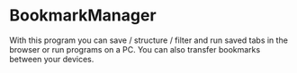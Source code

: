 ﻿# BookmarkManager
With this program you can save / structure / filter and run saved tabs in the browser or run programs on a PC. You can also transfer bookmarks between your devices.
